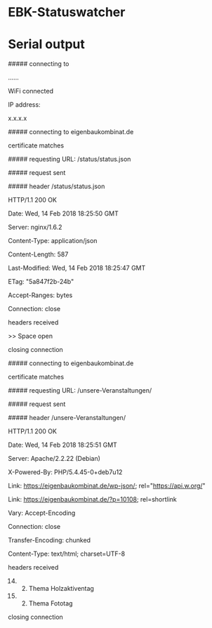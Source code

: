 # EBK-Statuswatcher

# Serial output
\##### connecting to 

......

WiFi connected

IP address: 

x.x.x.x

\##### connecting to eigenbaukombinat.de

certificate matches

\#####  requesting URL: /status/status.json

\#####  request sent

\#####  header /status/status.json

HTTP/1.1 200 OK

Date: Wed, 14 Feb 2018 18:25:50 GMT

Server: nginx/1.6.2

Content-Type: application/json

Content-Length: 587

Last-Modified: Wed, 14 Feb 2018 18:25:47 GMT

ETag: "5a847f2b-24b"

Accept-Ranges: bytes

Connection: close

headers received

\>> Space open

closing connection 

\##### connecting to eigenbaukombinat.de

certificate matches

\#####  requesting URL: /unsere-Veranstaltungen/

\#####  request sent

\#####   header /unsere-Veranstaltungen/

HTTP/1.1 200 OK

Date: Wed, 14 Feb 2018 18:25:51 GMT

Server: Apache/2.2.22 (Debian)

X-Powered-By: PHP/5.4.45-0+deb7u12

Link: <https://eigenbaukombinat.de/wp-json/>; rel="https://api.w.org/"

Link: <https://eigenbaukombinat.de/?p=10108>; rel=shortlink

Vary: Accept-Encoding

Connection: close

Transfer-Encoding: chunked

Content-Type: text/html; charset=UTF-8

headers received

 14. 2. Thema Holzaktiventag

 14. 2. Thema Fototag

closing connection


